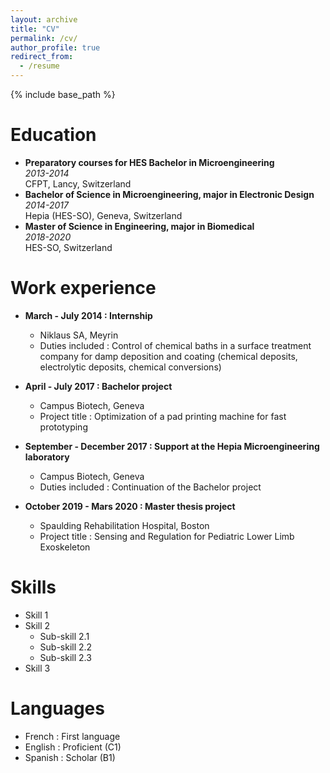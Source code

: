 ```yaml
---
layout: archive
title: "CV"
permalink: /cv/
author_profile: true
redirect_from:
  - /resume
---
```


{% include base_path %}

Education
======
* **Preparatory courses for HES Bachelor in Microengineering**  
  *2013-2014*  
  CFPT, Lancy, Switzerland
* **Bachelor of Science in Microengineering, major in Electronic Design**  
  *2014-2017*  
  Hepia (HES-SO), Geneva, Switzerland 
* **Master of Science in Engineering, major in Biomedical**  
  *2018-2020*  
  HES-SO, Switzerland

Work experience
======
* **March - July 2014 : Internship**
  * Niklaus SA, Meyrin
  * Duties included : Control of chemical baths in a surface treatment company for damp
    deposition and coating (chemical deposits, electrolytic deposits,
    chemical conversions)

* **April - July 2017 : Bachelor project**
  * Campus Biotech, Geneva
  * Project title : Optimization of a pad printing machine for fast prototyping

* **September - December 2017 : Support at the Hepia Microengineering laboratory**
  * Campus Biotech, Geneva
  * Duties included : Continuation of the Bachelor project
  
* **October 2019 - Mars 2020 : Master thesis project**
  * Spaulding Rehabilitation Hospital, Boston
  * Project title : Sensing and Regulation for Pediatric Lower Limb Exoskeleton
  
Skills
======
* Skill 1
* Skill 2
  * Sub-skill 2.1
  * Sub-skill 2.2
  * Sub-skill 2.3
* Skill 3

Languages
======
* French : First language
* English : Proficient (C1)
* Spanish : Scholar (B1)
